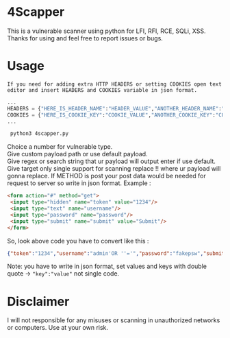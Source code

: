 # 4Scapper
This is a vulnerable scanner using python for LFI, RFI, RCE, SQLi, XSS. Thanks for using and feel free to report issues or bugs.

# Usage
`If you need for adding extra HTTP HEADERS or setting COOKIES open text editor and insert HEADERS and COOKIES variable in json format.`
```python
...
HEADERS = {"HERE_IS_HEADER_NAME":"HEADER_VALUE","ANOTHER_HEADER_NAME":"HEADER_VALUE"}
COOKIES = {"HERE_IS_COOKIE_KEY":"COOKIE_VALUE","ANOTHER_COOKIE_KEY":"COOKIE_VALUE"}
...
```
```bash
 python3 4scapper.py
 ```
 Choice a number for vulnerable type.  
 Give custom payload path or use default payload.  
 Give regex or search string that ur payload will output enter if use default.  
 Give target only single support for scanning replace !! where ur payload will gonna replace.
 If METHOD is post your post data would be needed for request to server so write in json format. Example :  
 ```html
 <form action="#" method="get">
  <input type="hidden" name="token" value="1234"/>
  <input type="text" name="username"/>
  <input type="password" name="password"/>
  <input type="submit" name="submit" value="Submit"/> 
 </form>
 ```
 So, look above code you have to convert like this :  
 ```json
 {"token":"1234","username":"admin'OR ''='","password":"fakepsw","submit":"Submit"}
 ```
 Note: you have to write in json format, set values and keys with double quote -> `"key":"value"` not single code.
 
 # Disclaimer
 I will not responsible for any misuses or scanning in unauthorized networks or computers. Use at your own risk.
 

